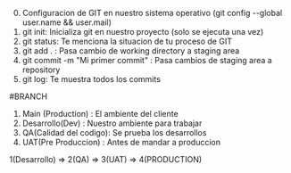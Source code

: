 0. Configuracion de GIT en nuestro sistema operativo (git config --global user.name && user.mail)
1. git init: Inicializa git en nuestro proyecto (solo se ejecuta una vez)
2. git status: Te menciona la situacion de tu proceso de GIT
3. git add . : Pasa cambio de working directory a staging area
4. git commit -m "Mi primer commit" : Pasa cambios de staging area a repository
5. git log: Te muestra todos los commits

#BRANCH
1. Main (Production) : El ambiente del cliente
2. Desarrollo(Dev) : Nuestro ambiente para trabajar
3. QA(Calidad del codigo): Se prueba los desarrollos
4. UAT(Pre Produccion) : Antes de mandar a produccion

1(Desarrollo) => 2(QA) => 3(UAT) => 4(PRODUCTION)